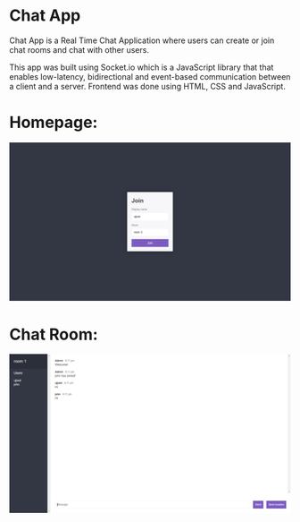 # Chat App

Chat App is a Real Time Chat Application where users can create or join chat rooms and chat with other users.

This app was built using Socket.io which is a JavaScript library that that enables low-latency, bidirectional and event-based communication between a client and a server.
Frontend was done using HTML, CSS and JavaScript.

# Homepage:

![Alt text](./public/img/Screenshot%20(326).png)

# Chat Room:

![Alt text](./public/img/Screenshot%20(327).png)
